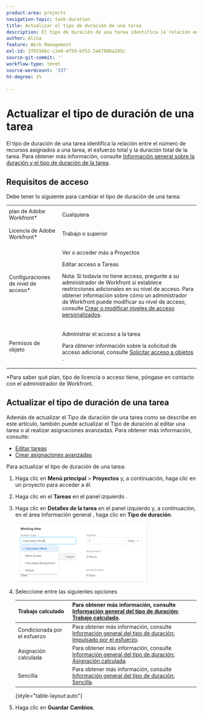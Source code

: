 ```yaml
---
product-area: projects
navigation-topic: task-duration
title: Actualizar el tipo de duración de una tarea
description: El tipo de duración de una tarea identifica la relación entre el número de recursos asignados a una tarea, el esfuerzo total y la duración total de la tarea. Para obtener más información, consulte Información general sobre la duración y el tipo de duración de la tarea.
author: Alina
feature: Work Management
exl-id: 2f01566c-c3e0-4f59-bf53-2a67806a205c
source-git-commit: ''
workflow-type: tm+mt
source-wordcount: '337'
ht-degree: 2%

---
```


# Actualizar el tipo de duración de una tarea

El tipo de duración de una tarea identifica la relación entre el número de recursos asignados a una tarea, el esfuerzo total y la duración total de la tarea. Para obtener más información, consulte [Información general sobre la duración y el tipo de duración de la tarea](../../../manage-work/tasks/taskdurtn/task-duration-and-duration-type.md).

## Requisitos de acceso

Debe tener lo siguiente para cambiar el tipo de duración de una tarea:

<table style="table-layout:auto"> 
 <col> 
 <col> 
 <tbody> 
  <tr> 
   <td role="rowheader">plan de Adobe Workfront*</td> 
   <td> <p>Cualquiera </p> </td> 
  </tr> 
  <tr> 
   <td role="rowheader">Licencia de Adobe Workfront*</td> 
   <td> <p>Trabajo o superior</p> </td> 
  </tr> 
  <tr> 
   <td role="rowheader">Configuraciones de nivel de acceso*</td> 
   <td> <p>Ver o acceder más a Proyectos</p> <p>Editar acceso a Tareas</p> <p>Nota: Si todavía no tiene acceso, pregunte a su administrador de Workfront si establece restricciones adicionales en su nivel de acceso. Para obtener información sobre cómo un administrador de Workfront puede modificar su nivel de acceso, consulte <a href="../../../administration-and-setup/add-users/configure-and-grant-access/create-modify-access-levels.md" class="MCXref xref">Crear o modificar niveles de acceso personalizados</a>.</p> </td> 
  </tr> 
  <tr> 
   <td role="rowheader">Permisos de objeto</td> 
   <td> <p>Administrar el acceso a la tarea </p> <p>Para obtener información sobre la solicitud de acceso adicional, consulte <a href="../../../workfront-basics/grant-and-request-access-to-objects/request-access.md" class="MCXref xref">Solicitar acceso a objetos </a>.</p> </td> 
  </tr> 
 </tbody> 
</table>

&#42;Para saber qué plan, tipo de licencia o acceso tiene, póngase en contacto con el administrador de Workfront.

## Actualizar el tipo de duración de una tarea

Además de actualizar el Tipo de duración de una tarea como se describe en este artículo, también puede actualizar el Tipo de duración al editar una tarea o al realizar asignaciones avanzadas. Para obtener más información, consulte:

* [Editar tareas](../../../manage-work/tasks/manage-tasks/edit-tasks.md)
* [Crear asignaciones avanzadas](../../../manage-work/tasks/assign-tasks/create-advanced-assignments.md)

Para actualizar el tipo de duración de una tarea:

1. Haga clic en **Menú principal** > **Proyectos** y, a continuación, haga clic en un proyecto para acceder a él.
1. Haga clic en el **Tareas** en el panel izquierdo .
1. Haga clic en **Detalles de la tarea** en el panel izquierdo y, a continuación, en el área Información general , haga clic en **Tipo de duración**.

   ![](assets/duration-type-all-options-on-overview-350x155.png)

1. Seleccione entre las siguientes opciones

   | Trabajo calculado | Para obtener más información, consulte [Información general del tipo de duración: Trabajo calculado](../../../manage-work/tasks/taskdurtn/calculated-work.md). |
   |---|---|
   | Condicionada por el esfuerzo | Para obtener más información, consulte [Información general del tipo de duración: Impulsado por el esfuerzo](../../../manage-work/tasks/taskdurtn/effort-driven.md). |
   | Asignación calculada | Para obtener más información, consulte [Información general del tipo de duración: Asignación calculada](../../../manage-work/tasks/taskdurtn/calculated-assignment.md). |
   | Sencilla | Para obtener más información, consulte [Información general del tipo de duración: Sencilla](../../../manage-work/tasks/taskdurtn/simple-duration-type.md). |

   {style="table-layout:auto"}

1. Haga clic en **Guardar** **Cambios**.

 
